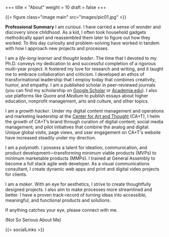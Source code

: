 +++
title = "About"
weight = 10
draft = false
+++

{{< figure class="image main" src="images/pic01.jpg" >}}

**Professional Summary**
I am _curious_. I have carried a sense of wonder and discovery since childhood. As a kid, I often took household gadgets methodically apart and reassembled them later to figure out how they worked. To this day curiosity and problem-solving have worked in tandem with how I approach new projects and processes.

I am a _life-long learner_ and _thought leader_. The time that I devoted to my Ph.D. conveys my dedication to and successful completion of a rigorous multi-year project. It fostered my love for research and writing, and it taught me to embrace collaboration and criticism. I developed an ethos of transformational leadership that I employ today that combines creativity, humor, and empathy. I am a published scholar in peer-reviewed journals (you can find my scholarship on <a href="https://goo.gl/CJn8hY" target="_blank">Google Scholar</a> or <a href="http://centerforartandthought.academia.edu/JanChristianBernabeAcademia.edu" target="_blank">Academia.edu</a>). I also use platforms like _Quora_ and _Medium_ to publish essays about higher education, nonprofit management, arts and culture, and other topics.

I am a _growth hacker_. Under my digital content management and operations and marketing leadership at the <a href="http://www.centerforartandthought.org" target="_blank">Center for Art and Thought</a> (CA+T), I helm the growth of CA+T’s brand through curation of digital content; social media management; and pilot initiatives that combine the analog and digital. Unique global visits, page views, and user engagement on CA+T's website have increased steadily under my direction.

I am a _polymath_. I possess a talent for ideation, communication, and product development—transforming minimum viable products (MVPs) to minimum marketable products (MMPs). I trained at General Assembly to become a full stack agile web developer. As a visual communications consultant, I create dynamic web apps and print and digital video projects for clients.

I am a _maker_. With an eye for aesthetics, I strive to create thoughtfully designed projects. I also aim to make processes more streamlined and better. I have a proven track-record of turning ideas into accessible, meaningful, and functional products and solutions.

If anything catches your eye, please connect with me.

(Not So Serious About Me)

{{< socialLinks >}}
